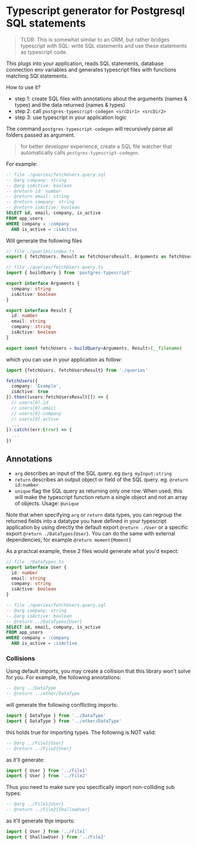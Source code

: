 # Typescript generator for Postgresql SQL statements

> TLDR: This is somewhat similar to an ORM, but rather bridges typescript with SQL: write SQL statements and use these statements as typescript code.

This plugs into your application, reads SQL statements, database connection env variables and generates typescript files with functions matching SQl statements.

How to use it?

- step 1: create SQL files with annotations about the arguments (names & types) and the data returned (names & types)
- step 2: call `postgres-typescript-codegen <srcDir1> <srcDir2>`
- step 3: use typescript in your application logic

The command `postgres-typescript-codegen` will recursively parse all folders passed as argument.

> for better developer experience, create a SQL file watcher that automatically calls `postgres-typescript-codegen`.

For example:

```sql
-- file ./queries/fetchUsers.query.sql
-- @arg company: string
-- @arg isActive: boolean
-- @return id: number
-- @return email: string
-- @return company: string
-- @return isActive: boolean
SELECT id, email, company, is_active
FROM app_users
WHERE company = :company  
  AND is_active = :isActive
```

Will generate the following files

```ts
// file ./queries/index.ts
export { fetchUsers, Result as fetchUsersResult, Arguments as fetchUsersArgs } from './fetchUsers.query'
```

```ts
// file ./queries/fetchUsers.query.ts
import { buildQuery } from 'postgres-typescript'

export interface Arguments {
  company: string
  isActive: boolean
}

export interface Result {
  id: number
  email: string
  company: string
  isActive: boolean
}

export const fetchUsers = buildQuery<Arguments, Result>(__filename)
```

which you can use in your application as follow:

```ts
import {fetchUsers, fetchUsersResult} from './queries'

fetchUsers({
  company: 'Example',
  isActive: true
}).then((users:fetchUsersResult[]) => {
  // users[0].id
  // users[0].email
  // users[0].company
  // users[0].active
  ...
}).catch((err:Error) => {
  ...
})
```

## Annotations

- `arg` describes an input of the SQL query. eg `@arg myInput:string`
- `return` describes an output object or field of the SQL query. eg. `@return id:number`
- `unique` flag the SQL query as returning only one row. When used, this will make the typescript function return a single object and not an array of objects. Usage: `@unique`

Note that when specifying `arg` or `return` data types, you can regroup the returned fields into a datatype you have defined in your typescript application by using directly the default export `@return ./User` or a specific export `@return ./DataTypes{User}`. You can do the same with external dependencies; for example `@return moment{Moment}`

As a practcal example, these 2 files would generate what you'd expect:

```ts
// file ./DataTypes.ts
export interface User {
  id: number
  email: string
  company: string
  isActive: boolean
}
```

```sql
-- file ./queries/fetchUsers.query.sql
-- @arg company: string
-- @arg isActive: boolean
-- @return ../DataTypes{User}
SELECT id, email, company, is_active
FROM app_users
WHERE company = :company  
  AND is_active = :isActive
```

### Collisions

Using default imports, you may create a collision that this library won't solve for you.
For example, the following annotations:

```sql
-- @arg ../DataType
-- @return ../other/DataType
```

will generate the following conflicting imports:

```ts
import { DataType } from '../DataType'
import { DataType } from '../other/DataType'
```

this holds true for importing types. The following is NOT valid:


```sql
-- @arg ../File1{User}
-- @return ../File2{User}
```

as it'll generate:

```ts
import { User } from '../File1'
import { User } from '../File2'
```


Thus you need to make sure you specifically import non-colliding sub types:


```sql
-- @arg ../File1{User}
-- @return ../File2{ShallowUser}
```

as it'll generate thje imports:

```ts
import { User } from '../File1'
import { ShallowUser } from '../File2'
```